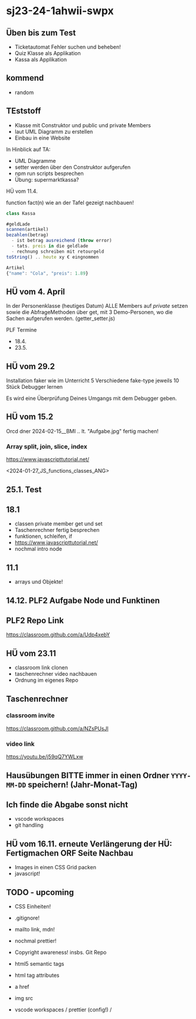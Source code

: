 # sj23-24-1ahwii-swpx

## Üben bis zum Test

- Ticketautomat Fehler suchen und beheben!
- Quiz Klasse als Applikation
- Kassa als Applikation

## kommend

- random

## TEststoff

- Klasse mit Construktor und public und private Members
- laut UML Diagramm zu erstellen
- Einbau in eine Website

In Hinblick auf TA:

- UML Diagramme
- setter werden über den Construktor aufgerufen
- npm run scripts besprechen
- Übung: supermarktkassa?

HÜ vom 11.4.

function fact(n) wie an der Tafel gezeigt nachbauen!

```javascript
class Kassa

#geldLade
scannen(artikel)
bezahlen(betrag)
  - ist betrag ausreichend (throw error)
  - tats. preis in die geldlade
  - rechnung schreiben mit retourgeld
toString() .. heute xy € eingnommen

Artikel
{"name": "Cola", "preis": 1.89}
```

## HÜ vom 4. April

In der Personenklasse (heutiges Datum) ALLE Members auf _private_ setzen sowie
die AbfrageMethoden über get, mit 3 Demo-Personen, wo die Sachen aufgerufen
werden. (getter_setter.js)

PLF Termine

- 18.4.
- 23.5.

## HÜ vom 29.2

Installation faker wie im Unterricht 5 Verschiedene fake-type jeweils 10 Stück
Debugger lernen

Es wird eine Überprüfung Deines Umgangs mit dem Debugger geben.

## HÜ vom 15.2

Orcd dner 2024-02-15\_\_BMI .. lt. "Aufgabe.jpg" fertig machen!

### Array split, join, slice, index

<https://www.javascripttutorial.net/>

<2024-01-27_JS_functions_classes_ANG>

## 25.1. Test

## 18.1

- classen private member get und set
- Taschenrechner fertig besprechen
- funktionen, schleifen, if
- <https://www.javascripttutorial.net/>
- nochmal intro node

## 11.1

- arrays und Objekte!

## 14.12. PLF2 Aufgabe Node und Funktinen

## PLF2 Repo Link

<https://classroom.github.com/a/Udp4xebY>

## HÜ vom 23.11

- classroom link clonen
- taschenrechner video nachbauen
- Ordnung im eigenes Repo

## Taschenrechner

### classroom invite

<https://classroom.github.com/a/NZsPUsJl>

### video link

<https://youtu.be/j59qQ7YWLxw>

## Hausübungen BITTE immer in einen Ordner `YYYY-MM-DD` speichern! (Jahr-Monat-Tag)

## Ich finde die Abgabe sonst nicht

- vscode workspaces
- git handling

## HÜ vom 16.11. erneute Verlängerung der HÜ: Fertigmachen ORF Seite Nachbau

- Images in einen CSS Grid packen
- javascript!

## TODO - upcoming

- CSS Einheiten!
- .gitignore!

- mailto link, mdn!
- nochmal prettier!
- Copyright awareness! insbs. Git Repo
- html5 semantic tags
- html tag attributes
- a href
- img src
- vscode workspaces / prettier (config!) /

